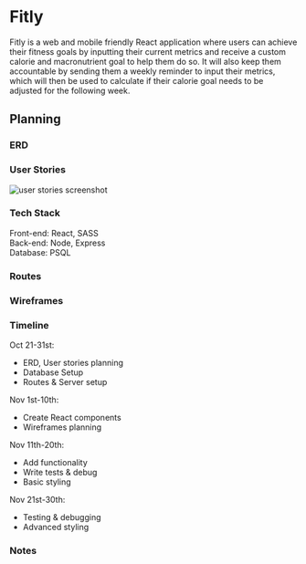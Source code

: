 # Fitly

Fitly is a web and mobile friendly React application where users can achieve their fitness goals by inputting their current metrics and receive a custom calorie and macronutrient goal to help them do so. It will also keep them accountable by sending them a weekly reminder to input their metrics, which will then be used to calculate if their calorie goal needs to be adjusted for the following week. 

## Planning 

### ERD

### User Stories 
<img src="https://github.com/mariannebourcier/coachable/blob/main/docs/userstoriesroutes.png?raw=true" alt="user stories screenshot">

### Tech Stack

Front-end: React, SASS <br>
Back-end: Node, Express <br>
Database: PSQL

### Routes


### Wireframes

### Timeline
Oct 21-31st: <br>
- ERD, User stories planning
- Database Setup
- Routes & Server setup <br>

Nov 1st-10th: <br>
- Create React components
- Wireframes planning <br>

Nov 11th-20th: <br>
- Add functionality
- Write tests & debug
- Basic styling

Nov 21st-30th: <br>
- Testing & debugging
- Advanced styling

### Notes

